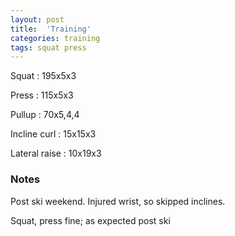 ```yaml
---
layout: post
title:  'Training'
categories: training
tags: squat press
---
```


Squat : 195x5x3

Press  : 115x5x3

Pullup  : 70x5,4,4

Incline curl  :  15x15x3

Lateral raise : 10x19x3

### Notes

Post ski weekend. Injured wrist, so skipped inclines.

Squat, press fine; as expected post ski
